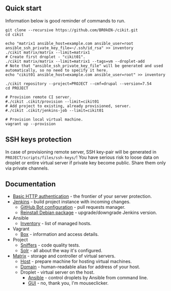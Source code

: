 ## Quick start

Information below is good reminder of commands to run.

```shell
git clone --recursive https://github.com/BR0kEN-/cikit.git
cd cikit

echo "matrix1 ansible_host=example.com ansible_user=root ansible_ssh_private_key_file=~/.ssh/id_rsa" >> inventory
./cikit matrix/matrix --limit=matrix1
# Create first droplet - "cikit01".
./cikit matrix/matrix --limit=matrix1 --tags=vm --droplet-add
# Note that "ansible_ssh_private_key_file" will be generated and used automatically, so no need to specify it here.
echo "cikit01 ansible_host=example.com ansible_user=root" >> inventory

./cikit repository --project=PROJECT --cmf=drupal --version=7.54
cd PROJECT

# Provision remote CI server.
#./cikit .cikit/provision --limit=cikit01
# Add project to existing, already provisioned, server.
#./cikit .cikit/jenkins-job --limit=cikit01

# Provision local virtual machine.
vagrant up --provision
```

## SSH keys protection

In case of provisioning remote server, SSH key-pair will be generated in `PROJECT/scripts/files/ssh-keys/`! You have serious risk to loose data on droplet or entire virtual server if private key become public. Share them only via private channels.

## Documentation

- [Basic HTTP authentication](basic-http-auth) - the frontier of your server protection.
- [Jenkins](jenkins) - build project instance with incoming changes.
  - [GitHub Bot configuration](jenkins/github-bot) - pull requests manager.
  - [Reinstall Debian package](jenkins/reinstall-deb) - upgrade/downgrade Jenkins version.
- Ansible
  - [Inventory](ansible/inventory) - list of managed hosts.
- Vagrant
  - [Box](vagrant/box) - information and access details.
- Project
  - [Sniffers](project/sniffers) - code quality tests.
  - [Solr](project/solr) - all about the way it's configured.
- [Matrix](matrix) - storage and controller of virtual servers.
  - [Host](matrix/host) - prepare machine for hosting virtual machines.
  - [Domain](matrix/domain) - human-readable alias for address of your host.
  - Droplet - virtual server on the host.
    - [Ansible](matrix/droplet/ANSIBLE.md) - control droplets by Ansible from command line.
    - [GUI](matrix/droplet/UI.md) - no, thank you, I'm mouseclicker.
